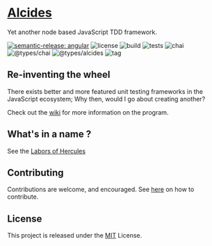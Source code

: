 # [Alcides](https://www.npmjs.com/package/alcides)

Yet another node based JavaScript TDD framework.

[![semantic-release: angular](https://img.shields.io/badge/semantic--release-angular-e10079?logo=semantic-release)](https://github.com/semantic-release/semantic-release)
![license](https://img.shields.io/github/license/asaidimu/alcides)
![build](https://img.shields.io/github/actions/workflow/status/asaidimu/alcides/SemanticRelease.yml)
![tests](https://img.shields.io/github/actions/workflow/status/asaidimu/alcides/Test.yml)
![chai](https://img.shields.io/npm/dependency-version/alcides/chai)
![@types/chai](https://img.shields.io/npm/dependency-version/alcides/@types/chai)
![@types/alcides](https://img.shields.io/npm/dependency-version/alcides/@types/alcides)
![tag](https://img.shields.io/github/v/tag/asaidimu/alcides?sort=semver)

## Re-inventing the wheel

There exists better and more featured unit testing frameworks in the JavaScript
ecosystem; Why then, would I go about creating another?

Check out the [wiki](https://github.com/asaidimu/alcides/wiki) for more information on the program.
## What's in a name ?

See the [Labors of Hercules](https://en.wikipedia.org/wiki/Labours_of_Hercules)

## Contributing

Contributions are welcome, and encouraged.
See [here](https://github.com/asaidimu/alcides/blob/main/CONTRIBUTING.md) on how to contribute.

## License

This project is released under the [MIT](https://choosealicense.com/licenses/mit/) License.
